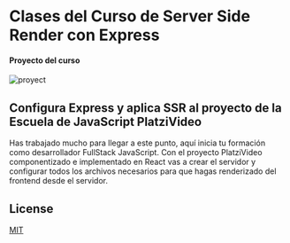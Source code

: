 # Clases del Curso de Server Side Render con Express
#### Proyecto del curso

![proyect](https://static.platzi.com/media/landing-projects/Proyecto-Server-Side-Render.png)

## Configura Express y aplica SSR al proyecto de la Escuela de JavaScript PlatziVideo

Has trabajado mucho para llegar a este punto, aquí inicia tu formación como desarrollador FullStack JavaScript. Con el proyecto PlatziVideo componentizado e implementado en React vas a crear el servidor y configurar todos los archivos necesarios para que hagas renderizado del frontend desde el servidor.



## License
[MIT](https://choosealicense.com/licenses/mit/)
